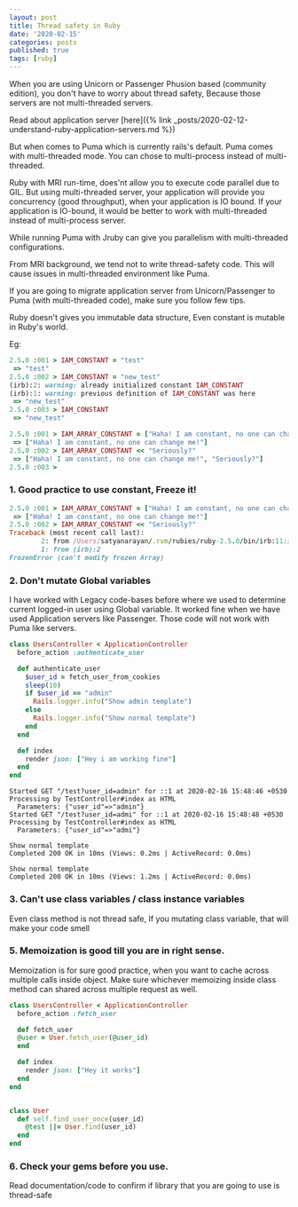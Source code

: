 ```yaml
---
layout: post
title: Thread safety in Ruby
date: '2020-02-15'
categories: posts
published: true
tags: [ruby]
---
```


When you are using Unicorn or Passenger Phusion based (community edition), you don't have to worry about thread safety, Because those servers are not multi-threaded servers.

Read about application server [here]({% link _posts/2020-02-12-understand-ruby-application-servers.md %})

But when comes to Puma which is currently rails's default. Puma comes with multi-threaded mode. You can chose to multi-process instead of multi-threaded. 

Ruby with MRI run-time, does'nt allow you to execute code parallel due to GIL. But using multi-threaded server, your application will provide you concurrency (good throughput), when your application is IO bound. If your application is IO-bound, it would be better to work with multi-threaded instead of multi-process server.

While running Puma with Jruby can give you parallelism with multi-threaded configurations.

From MRI background, we tend not to write thread-safety code. This will cause issues in multi-threaded environment like Puma.

If you are going to migrate application server from Unicorn/Passenger to Puma (with multi-threaded code), make sure you follow few tips.

Ruby doesn't gives you immutable data structure, Even constant is mutable in Ruby's world.


Eg:
```ruby
2.5.0 :001 > IAM_CONSTANT = "test"
 => "test"
2.5.0 :002 > IAM_CONSTANT = "new_test"
(irb):2: warning: already initialized constant IAM_CONSTANT
(irb):1: warning: previous definition of IAM_CONSTANT was here
 => "new_test"
2.5.0 :003 > IAM_CONSTANT
 => "new_test"

2.5.0 :001 > IAM_ARRAY_CONSTANT = ["Haha! I am constant, no one can change me!"]
 => ["Haha! I am constant, no one can change me!"]
2.5.0 :002 > IAM_ARRAY_CONSTANT << "Seriously?"
 => ["Haha! I am constant, no one can change me!", "Seriously?"]
2.5.0 :003 >
 ```

### 1. Good practice to use constant, Freeze it!
```ruby
2.5.0 :001 > IAM_ARRAY_CONSTANT = ["Haha! I am constant, no one can change me!"].freeze
 => ["Haha! I am constant, no one can change me!"]
2.5.0 :002 > IAM_ARRAY_CONSTANT << "Seriously?"
Traceback (most recent call last):
        2: from /Users/satyanarayan/.rvm/rubies/ruby-2.5.0/bin/irb:11:in `<main>'
        1: from (irb):2
FrozenError (can't modify frozen Array)
```

### 2. Don't mutate Global variables

I have worked with Legacy code-bases before where we used to determine current logged-in user using Global variable. It worked fine when we have used Application servers like Passenger. Those code will not work with Puma like servers.

```ruby
class UsersController < ApplicationController
  before_action :authenticate_user

  def authenticate_user
    $user_id = fetch_user_from_cookies
    sleep(10)
    if $user_id == "admin"
      Rails.logger.info("Show admin template")
    else
      Rails.logger.info("Show normal template")
    end
  end

  def index
    render json: ["Hey i am working fine"]
  end
end
```

```
Started GET "/test?user_id=admin" for ::1 at 2020-02-16 15:48:46 +0530
Processing by TestController#index as HTML
  Parameters: {"user_id"=>"admin"}
Started GET "/test?user_id=admi" for ::1 at 2020-02-16 15:48:48 +0530
Processing by TestController#index as HTML
  Parameters: {"user_id"=>"admi"}

Show normal template
Completed 200 OK in 10ms (Views: 0.2ms | ActiveRecord: 0.0ms)

Show normal template
Completed 200 OK in 10ms (Views: 1.2ms | ActiveRecord: 0.0ms)
```

### 3. Can't use class variables / class instance variables
Even class method is not thread safe, If you mutating class variable, that will make your code smell

### 5. Memoization is good till you are in right sense.
Memoization is for sure good practice, when you want to cache across multiple calls inside object. 
Make sure whichever memoizing inside class method can shared across multiple request as well.

```ruby
class UsersController < ApplicationController
  before_action :fetch_user

  def fetch_user
  @user = User.fetch_user(@user_id)
  end

  def index
    render json: ["Hey it works"]
  end
end


class User
  def self.find_user_once(user_id)
    @test ||= User.find(user_id)
  end
end

```

### 6. Check your gems before you use.
Read documentation/code to confirm if library that you are going to use is thread-safe